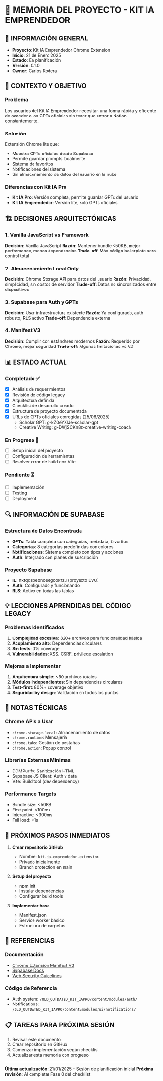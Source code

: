 # 🧠 MEMORIA DEL PROYECTO - KIT IA EMPRENDEDOR

## 📅 INFORMACIÓN GENERAL

- **Proyecto**: Kit IA Emprendedor Chrome Extension
- **Inicio**: 21 de Enero 2025
- **Estado**: En planificación
- **Versión**: 0.1.0
- **Owner**: Carlos Rodera

## 🎯 CONTEXTO Y OBJETIVO

### Problema
Los usuarios del Kit IA Emprendedor necesitan una forma rápida y eficiente de acceder a los GPTs oficiales sin tener que entrar a Notion constantemente.

### Solución
Extensión Chrome lite que:
- Muestra GPTs oficiales desde Supabase
- Permite guardar prompts localmente
- Sistema de favoritos
- Notificaciones del sistema
- Sin almacenamiento de datos del usuario en la nube

### Diferencias con Kit IA Pro
- **Kit IA Pro**: Versión completa, permite guardar GPTs del usuario
- **Kit IA Emprendedor**: Versión lite, solo GPTs oficiales

## 🏗️ DECISIONES ARQUITECTÓNICAS

### 1. Vanilla JavaScript vs Framework
**Decisión**: Vanilla JavaScript
**Razón**: Mantener bundle <50KB, mejor performance, menos dependencias
**Trade-off**: Más código boilerplate pero control total

### 2. Almacenamiento Local Only
**Decisión**: Chrome Storage API para datos del usuario
**Razón**: Privacidad, simplicidad, sin costos de servidor
**Trade-off**: Datos no sincronizados entre dispositivos

### 3. Supabase para Auth y GPTs
**Decisión**: Usar infraestructura existente
**Razón**: Ya configurado, auth robusto, RLS activo
**Trade-off**: Dependencia externa

### 4. Manifest V3
**Decisión**: Cumplir con estándares modernos
**Razón**: Requerido por Chrome, mejor seguridad
**Trade-off**: Algunas limitaciones vs V2

## 📊 ESTADO ACTUAL

### Completado ✅
- [x] Análisis de requerimientos
- [x] Revisión de código legacy
- [x] Arquitectura definida
- [x] Checklist de desarrollo creado
- [x] Estructura de proyecto documentada
- [x] URLs de GPTs oficiales corregidas (25/06/2025)
  - Scholar GPT: g-kZ0eYXlJe-scholar-gpt
  - Creative Writing: g-DWjSCKn8z-creative-writing-coach

### En Progreso 🔄
- [ ] Setup inicial del proyecto
- [ ] Configuración de herramientas
- [ ] Resolver error de build con Vite

### Pendiente ⏳
- [ ] Implementación
- [ ] Testing
- [ ] Deployment

## 🔍 INFORMACIÓN DE SUPABASE

### Estructura de Datos Encontrada
- **GPTs**: Tabla completa con categorías, metadata, favoritos
- **Categorías**: 8 categorías predefinidas con colores
- **Notificaciones**: Sistema completo con tipos y acciones
- **Auth**: Integrado con planes de suscripción

### Proyecto Supabase
- **ID**: nktqqsbebhoedgookfzu (proyecto EVO)
- **Auth**: Configurado y funcionando
- **RLS**: Activo en todas las tablas

## 💡 LECCIONES APRENDIDAS DEL CÓDIGO LEGACY

### Problemas Identificados
1. **Complejidad excesiva**: 320+ archivos para funcionalidad básica
2. **Acoplamiento alto**: Dependencias circulares
3. **Sin tests**: 0% coverage
4. **Vulnerabilidades**: XSS, CSRF, privilege escalation

### Mejoras a Implementar
1. **Arquitectura simple**: <50 archivos totales
2. **Módulos independientes**: Sin dependencias circulares
3. **Test-first**: 80%+ coverage objetivo
4. **Seguridad by design**: Validación en todos los puntos

## 📝 NOTAS TÉCNICAS

### Chrome APIs a Usar
- `chrome.storage.local`: Almacenamiento de datos
- `chrome.runtime`: Mensajería
- `chrome.tabs`: Gestión de pestañas
- `chrome.action`: Popup control

### Librerías Externas Mínimas
- DOMPurify: Sanitización HTML
- Supabase JS Client: Auth y data
- Vite: Build tool (dev dependency)

### Performance Targets
- Bundle size: <50KB
- First paint: <100ms
- Interactive: <300ms
- Full load: <1s

## 🚀 PRÓXIMOS PASOS INMEDIATOS

1. **Crear repositorio GitHub**
   - Nombre: `kit-ia-emprendedor-extension`
   - Privado inicialmente
   - Branch protection en main

2. **Setup del proyecto**
   - npm init
   - Instalar dependencias
   - Configurar build tools

3. **Implementar base**
   - Manifest.json
   - Service worker básico
   - Estructura de carpetas

## 🔗 REFERENCIAS

### Documentación
- [Chrome Extension Manifest V3](https://developer.chrome.com/docs/extensions/mv3/)
- [Supabase Docs](https://supabase.com/docs)
- [Web Security Guidelines](https://owasp.org/)

### Código de Referencia
- Auth system: `/OLD_OUTDATED_KIT_IAPRO/content/modules/auth/`
- Notifications: `/OLD_OUTDATED_KIT_IAPRO/content/modules/ui/notifications/`

## 📋 TAREAS PARA PRÓXIMA SESIÓN

1. Revisar este documento
2. Crear repositorio en GitHub
3. Comenzar implementación según checklist
4. Actualizar esta memoria con progreso

---

**Última actualización**: 21/01/2025 - Sesión de planificación inicial
**Próxima revisión**: Al completar Fase 0 del checklist